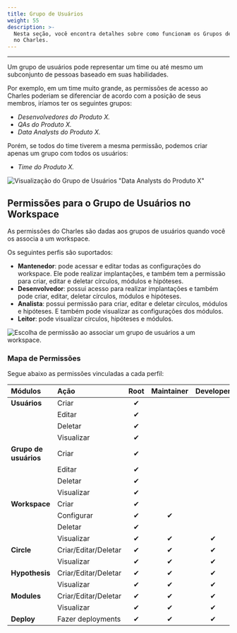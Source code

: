 ```yaml
---
title: Grupo de Usuários
weight: 55
description: >-
  Nesta seção, você encontra detalhes sobre como funcionam os Grupos de Usuários
  no Charles.
---
```


---

Um grupo de usuários pode representar um time ou até mesmo um subconjunto de pessoas baseado em suas habilidades. 

Por exemplo, em um time muito grande, as permissões de acesso ao Charles poderiam se diferenciar de acordo com a posição de seus membros, iríamos ter os seguintes grupos:

* *Desenvolvedores do Produto X.*
* *QAs do Produto X.*
* *Data Analysts do Produto X.*

Porém, se todos do time tiverem a mesma permissão, podemos criar apenas um grupo com todos os usuários:

* *Time do Produto X.*

![Visualiza&#xE7;&#xE3;o do Grupo de Usu&#xE1;rios &quot;Data Analysts do Produto X&quot;](/docs-charles/image%20%283%29.png)

## **Permissões para o Grupo de Usuários no Workspace**

As permissões do Charles são dadas aos grupos de usuários quando você os associa a um workspace.

Os seguintes perfis são suportados: 

* **Mantenedor**: pode acessar e editar todas as configurações do workspace. Ele pode realizar implantações, e também tem a permissão para criar, editar e deletar círculos, módulos e hipóteses.
* **Desenvolvedor**: possui acesso para realizar implantações e também pode criar, editar, deletar círculos, módulos e hipóteses. 
* **Analista**: possui permissão para criar, editar e deletar círculos, módulos e hipóteses. E também pode visualizar as configurações dos módulos.
* **Leitor**: pode visualizar círculos, hipóteses e módulos.

![Escolha de permiss&#xE3;o ao associar um grupo de usu&#xE1;rios a um workspace.](/docs-charles/chrome-capture-3-.gif)

### **Mapa de Permissões**

Segue abaixo as permissões vinculadas a cada perfil:

| Módulos | Ação | Root | Maintainer | Developer | Analyst  | Reader |
| :--- | :--- | :---: | :---: | :---: | :---: | :---: |
| **Usuários** | Criar  | ✔  |   |   |   |   |
|   | Editar | ✔  |   |   |   |   |
|   | Deletar | ✔  |   |   |   |   |
|   | Visualizar  | ✔  |   |   |   |   |
| **Grupo de usuários** | Criar | ✔  |   |   |   |   |
|   | Editar  | ✔  |   |   |   |   |
|   | Deletar | ✔  |   |   |   |   |
|   | Visualizar  | ✔  |   |   |   |   |
| **Workspace** | Criar | ✔  |   |   |   |   |
|   | Configurar | ✔ | ✔ |   |   |   |
|   | Deletar | ✔  |   |   |   |   |
|   | Visualizar | ✔  | ✔  | ✔  | ✔  | ✔  |
| **Circle** | Criar/Editar/Deletar | ✔  | ✔  | ✔  | ✔  |   |
|   | Visualizar | ✔  | ✔  | ✔  | ✔  | ✔  |
| **Hypothesis** | Criar/Editar/Deletar | ✔  | ✔  | ✔  | ✔  |   |
|   | Visualizar | ✔  | ✔  | ✔  | ✔  | ✔  |
| **Modules**  | Criar/Editar/Deletar | ✔  | ✔  | ✔  |   |   |
|   | Visualizar  | ✔  | ✔  | ✔  | ✔  | ✔  |
| **Deploy**  | Fazer deployments | ✔  | ✔  | ✔  |   |   |
